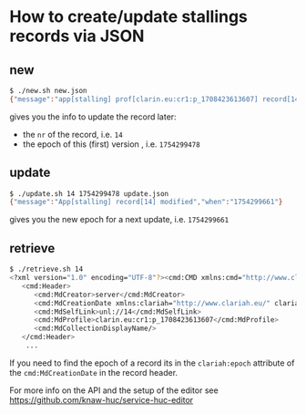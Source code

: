 # How to create/update stallings records via JSON

## new

```sh
$ ./new.sh new.json
{"message":"app[stalling] prof[clarin.eu:cr1:p_1708423613607] record[14] created","nr":14,"when":"1754299478"}
```

gives you the info to update the record later:
- the `nr` of the record, i.e. `14`
- the epoch of this (first) version , i.e. `1754299478`

## update

```sh
$ ./update.sh 14 1754299478 update.json
{"message":"App[stalling] record[14] modified","when":"1754299661"}
```

gives you the new epoch for a next update, i.e. `1754299661`

## retrieve

```sh
$ ./retrieve.sh 14
<?xml version="1.0" encoding="UTF-8"?><cmd:CMD xmlns:cmd="http://www.clarin.eu/cmd/1" xmlns:xsi="http://www.w3.org/2001/XMLSchema-instance" xsi:schemaLocation="http://www.clarin.eu/cmd/1 https://infra.clarin.eu/CMDI/1.x/xsd/cmd-envelop.xsd http://www.clarin.eu/cmd/1/profiles/clarin.eu:cr1:p_1708423613607 http://catalog.clarin.eu/ds/ComponentRegistry/rest/registry/1.2/profiles/clarin.eu:cr1:p_1708423613607/xsd" CMDVersion="1.2">
   <cmd:Header>
      <cmd:MdCreator>server</cmd:MdCreator>
      <cmd:MdCreationDate xmlns:clariah="http://www.clariah.eu/" clariah:epoch="1754299661">2025-08-04</cmd:MdCreationDate>
      <cmd:MdSelfLink>unl://14</cmd:MdSelfLink>
      <cmd:MdProfile>clarin.eu:cr1:p_1708423613607</cmd:MdProfile>
      <cmd:MdCollectionDisplayName/>
   </cmd:Header>
    ...
```

If you need to find the epoch of a record its in the `clariah:epoch` attribute of the `cmd:MdCreationDate` in the record header.

For more info on the API and the setup of the editor see https://github.com/knaw-huc/service-huc-editor